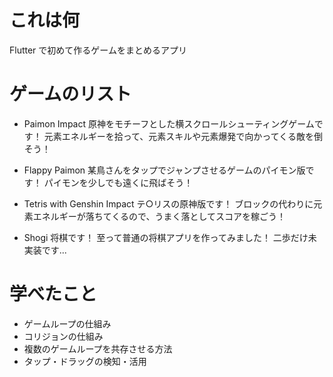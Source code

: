 # これは何
Flutter で初めて作るゲームをまとめるアプリ

# ゲームのリスト
- Paimon Impact
原神をモチーフとした横スクロールシューティングゲームです！
元素エネルギーを拾って、元素スキルや元素爆発で向かってくる敵を倒そう！

- Flappy Paimon
某鳥さんをタップでジャンプさせるゲームのパイモン版です！
パイモンを少しでも遠くに飛ばそう！

- Tetris with Genshin Impact
テ○リスの原神版です！
ブロックの代わりに元素エネルギーが落ちてくるので、うまく落としてスコアを稼ごう！

- Shogi
将棋です！
至って普通の将棋アプリを作ってみました！
二歩だけ未実装です...

# 学べたこと
- ゲームループの仕組み
- コリジョンの仕組み
- 複数のゲームループを共存させる方法
- タップ・ドラッグの検知・活用